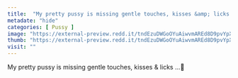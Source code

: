 ```yaml
---
title:  "My pretty pussy is missing gentle touches, kisses &amp; licks ...🔞"
metadate: "hide"
categories: [ Pussy ]
image: "https://external-preview.redd.it/tndEzuDWGoOYuAiwvmAREd8D9pvYpXPga6t67jbr_AQ.jpg?auto=webp&s=a0fe856b92a9e6d0f3ef2528b0b4977de067882f"
thumb: "https://external-preview.redd.it/tndEzuDWGoOYuAiwvmAREd8D9pvYpXPga6t67jbr_AQ.jpg?width=1080&crop=smart&auto=webp&s=b91c17ca770b043f1f722ca5b36d11249d555afa"
visit: ""
---
```

My pretty pussy is missing gentle touches, kisses &amp; licks ...🔞
